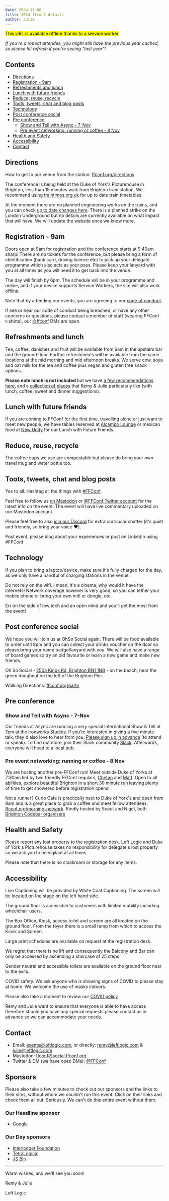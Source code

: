 ```yaml
---
date: 2024-11-06
title: 2024 ffconf details
author: Julie
---
```


<!-- Hi there,

Please find below important and useful information to make sure your visit to ffconf on Friday 8th November 2024 is a super dooper awesome time!

Please note, a full copy of these [details](https://ffconf.org/details/) are online and once loaded are available offline. -->

<mark>This URL is available offline thanks to a service worker</mark>

<em>If you're a repeat attendee, you might still have the previous year cached, so please hit refresh if you're seeing "last year"!</em>

## Contents <!-- omit in toc -->

- [Directions](#directions)
- [Registration - 9am](#registration-9am)
- [Refreshments and lunch](#refreshments-and-lunch)
- [Lunch with future friends](#lunch-with-future-friends)
- [Reduce, reuse, recycle](#reduce-reuse-recycle)
- [Toots, tweets, chat and blog posts](#toots-tweets-chat-and-blog-posts)
- [Technology](#technology)
- [Post conference social](#post-conference-social)
- [Pre conference](#pre-conference)
  - [Show and Tell with Async - 7-Nov](#show-and-tell-with-async-7-nov)
  - [Pre event networking: running or coffee - 8 Nov](#pre-event-networking-running-or-coffee-8-nov)
- [Health and Safety](#health-and-safety)
- [Accessibility](#accessibility)
- [Contact](#contact)

## Directions

How to get to our venue from the station: [ffconf.org/directions](https://ffconf.org/directions)

The conference is being held at the Duke of York's Picturehouse in Brighton, less than 15 minutes walk from Brighton train station. We recommend using [traintimes.org.uk](https://traintimes.org.uk) for up to date train timetables.

At the moment there are no planned engineering works on the trains, and you can check [up to date changes here](https://www.nationalrail.co.uk/status-and-disruptions/). There is a planned strike on the London Underground but no details are currently available on what impact that will have. We will update the website once we know more.

<!-- [Hotel recommendations](https://2024.ffconf.org/#locations) can also be found on our website. -->

## Registration - 9am

Doors open at 9am for registration and the conference starts at 9:40am sharp! There are no tickets for the conference, but please bring a form of identification (bank card, driving licence etc) to pick up your delegate programme which also acts as your pass. Please keep your lanyard with you at all times as you will need it to get back into the venue.

The day will finish by 6pm. The schedule will be in your programme and online, and if your device supports Service Workers, the site will also work offline.

Note that by attending our events, you are agreeing to our [code of conduct](https://ffconf.org/code-of-conduct/).

If see or hear our code of conduct being breached, or have any other concerns or questions, please contact a member of staff (wearing FFConf t-shirts), our [@ffconf](https://twitter.com/ffconf) DMs are open.

## Refreshments and lunch

Tea, coffee, danishes and fruit will be available from 9am in the upstairs bar and the ground floor. Further refreshments will be available from the same locations at the mid morning and mid afternoon breaks. We serve cow, soya and oat milk for the tea and coffee plus vegan and gluten free snack options.

**Please note lunch is not included** but we have [a few recommendations here](https://ffconf.org/food), and a [collection of places](https://ffconf.org/brighton) that Remy & Julie particularly like (with lunch, coffee, sweet and dinner suggestions).

## Lunch with future friends

If you are coming to FFConf for the first time, travelling alone or just want to meet new people, we have tables reserved at [Alcampo Lounge](https://goo.gl/maps/LjgEszGnouR53Hqq5) or mexican food at [New Unity](https://www.newunity.pub/) for our Lunch with Future Friends.

## Reduce, reuse, recycle

The coffee cups we use are compostable but please do bring your own travel mug and water bottle too.

## Toots, tweets, chat and blog posts

Yes to all. Hashtag all the things with [#FFConf](https://twitter.com/search?q=%23ffconf&src=typed_query&f=live).

Feel free to follow us [on Mastodon](https://social.ffconf.org/@ffconf) or [@FFConf Twitter account](https://twitter.com/ffconf) for the latest info on the event. The event will have live commentary uploaded on our Mastodon account.

Please feel free to also [join our Discord](https://ffconf.org/chat) for extra curricular chatter (it's quiet and friendly, so bring your voice&nbsp;❤️).

Post event, please blog about your experiences or post on LinkedIn using #FFConf

## Technology

If you plan to bring a laptop/device, make sure it's fully charged for the day, as we only have a handful of charging stations in the venue.

Do not rely on the wifi. I mean, it's a cinema, why would it have the internets! Network coverage however is very good, so you can tether your mobile phone or bring your own mifi or dongle, etc.

Err on the side of low tech and an open mind and you'll get the most from the event!

## Post conference social

We hope you will join us at OhSo Social again. There will be food available to order until 9pm and you can collect your drinks voucher on the door so please bring your name badge/lanyard with you. We will also have a range of board games so try an old favourite or learn a new game and make new friends.

Oh So Social - [250a Kings Rd, Brighton BN1 1NB](https://goo.gl/maps/ZHdtZQLsg5LuDfQK8) - on the beach, near the green doughnut on the left of the Brighton Pier.

Walking Directions: [ffconf.org/party](https://ffconf.org/party)

## Pre conference

### Show and Tell with Async - 7-Nov

Our friends at Async are running a very special International Show & Tell at 7pm at the [Ironworks Studios](https://www.ironworks-studios.co.uk/). If you're interested in giving a five minute talk, they'd also love to hear from you. [Please sign up in advance](https://asyncjs.com/international-show-n-tell-2024/) (to attend or speak). To find out more, join their Slack community [Slack](https://asyncjs.slack.com/join/shared_invite/zt-1aguxx86q-XjF_yWcFoJ8fyYYzoqgDaQ#/shared-invite/email). Afterwards, everyone will head to a local pub.

### Pre event networking: running or coffee - 8 Nov

We are hosting another pre-FFConf run! Meet outside Duke of Yorks at 7:30am led by two friendly FFConf regulars, [Chetan](https://twitter.com/chetbox) and [Matt](https://twitter.com/mattbee). Open to all abilities, explore beautiful Brighton in a short 30 minute run leaving plenty of time to get showered before registration opens!

Not a runner? Curio Cafe is practically next to Duke of York's and open from 8am and is a great place to grab a coffee and meet fellow attendees: [ffconf.org/morning-network](https://ffconf.org/morning-network). Kindly hosted by Scout and Nigel, both [Brighton Codebar organisers](https://codebar.io/brighton)

## Health and Safety

Please report any lost property to the registration desk. Left Logic and Duke of York's Picturehouse takes no responsibility for delegate's lost property so we ask you to be vigilant at all times.

Please note that there is no cloakroom or storage for any items.

## Accessibility

Live Captioning will be provided by White Coat Captioning. The screen will be located on the stage on the left hand side.

The ground floor is accessible to customers with limited mobility including wheelchair users.

The Box Office, Kiosk, access toilet and screen are all located on the ground floor. From the foyer there is a small ramp from which to access the Kiosk and Screen.

Large print schedules are available on request at the registration desk.

We regret that there is no lift and consequently the Balcony and Bar can only be accessed by ascending a staircase of 25 steps.

Gender neutral and accessible toilets are available on the ground floor near to the exits.

COVID safety. We ask anyone who is showing signs of COVID to please stay at home. We welcome the use of masks indoors.

Please also take a moment to review our [COVID policy](https://ffconf.org/covid/)

Remy and Julie want to ensure that everyone is able to have access therefore should you have any special requests please contact us in advance so we can accommodate your needs.

## Contact

* Email: [events@leftlogic.com](mailto:events@leftlogic.com), or directly: [remy@leftlogic.com](mailto:remy@leftlogic.com) & [julie@leftlogic.com](mailto:julie@leftlogic.com)
* Mastodon: [ffconf@social.ffconf.org](https://social.ffconf.org/@ffconf)
* Twitter & DM (we have open DMs): [@FFConf](https://twitter.com/ffconf)

## Sponsors <!-- omit in toc -->

Please also take a few minutes to check out our sponsors and the links to their sites, without whom we couldn't run this event. Click on their links and check them all out. Seriously. We can't do this entire event without them.

### Our Headline sponsor<!-- omit in toc -->

* [Google](https://web.dev/)

### Our Day sponsors<!-- omit in toc -->

* [Interledger Foundation](https://webmonetization.org/docs/)
* [TetraLogical](https://tetralogical.com//)
* [JS Bin](https://jsbin.com/)


* * *

Warm wishes, and we'll see you soon!

Remy & Julie

Left Logic
